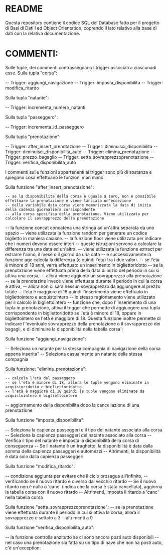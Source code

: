 # README
Questa repository contiene il codice SQL del Database fatto per il progetto di Basi di Dati I ed Object Orientation, coprendo il lato relativo alla base di dati con la relativa documentazione.

# COMMENTI:
Sulle tuple, dei commenti contrassegnano i trigger associati a ciascunadi esse.
Sulla tupla "corsa":

-- Trigger: aggiungi_navigazione
-- Trigger: imposta_disponibilita
-- Trigger: modifica_ritardo

Sulla tupla "natante":

-- Trigger: incrementa_numero_natanti

Sulla tupla "passeggero":

-- Trigger: incrementa_id_passeggero

Sulla tupla "prenotazione":

-- Trigger: after_insert_prenotazione
-- Trigger: diminuisci_disponibilita
-- Trigger: diminuisci_disponibilita_auto
-- Trigger: elimina_prenotazione
-- Trigger: prezzo_bagaglio
-- Trigger: setta_sovrapprezzoprenotazione
-- Trigger: verifica_disponibilita_auto

I commenti sulle funzioni appartenenti ai trigger sono più di sostanza e spiegano cosa effettuano le funzioni man mano.

Sulla funzione "after_insert_prenotazione":

	-- se la disponibilita della corsa è uguale a zero, non è possibile effettuare la prenotazione e viene lanciata un'eccezione
	-- nella variabile data_corsa viene memorizzata la data di inizio della cadenza giornaliera corrispondente
	-- alla corsa specifica della prenotazione. Viene utilizzata per calcolare il sovrapprezzo della prenotazione
  -- la funzione concat concatena una stringa ad un'altra separata da uno spazio
  -- viene utilizzata la funzione random per generare un codice biglietto in maniera casuale. 
	-- la funzione floor viene utilizzata per indicare che i numeri devono essere interi
  -- queste istruzioni servono a calcolare la differenza tra una data ed un'altra.
	-- viene utilizzata la funzione extract per estrarre l'anno, il mese o il giorno da una data
	-- e successivamente la funzione age calcola la differenza (e quindi l'eta) tra i due valori.
 	-- se l'eta è minore di 18 anni, verrà effettuato un inserimento in bigliettoridotto
 	-- se la prenotazione viene effettuata prima della data di inizio del periodo in cui si attiva una corsa,
	-- allora viene aggiunto un sovrapprezzo alla prenotazione
  -- se la prenotazine invece viene effettuata durante il periodo in cui la corsa è attiva,
	-- allora non ci sarà nessun sovrapprezzo da aggiungere al prezzo totale
  -- l'eta è maggiore di 18 quindi l'inserimento viene effettuato in bigliettointero e acquistointero
  -- lo stesso ragionamento viene utilizzato per il calcolo in bigliettointero
  -- funzione che, dopo l''inserimento di una tupla in prenotazione, attiva il trigger che permette di aggiungere una tupla corrispondente in bigliettoridotto se l'età è minore di 18, oppure in 
  bigliettointero se l'età è maggiore di 18. Questa funzione inoltre permette di indicare l''eventuale sovrapprezzo della prenotazione o il sovrapprezzo dei bagagli, e di diminuire la disponibilità nella 
  tabella corsa';

Sulla funzione "aggiungi_navigazione":

-- Seleziona un natante per la stessa compagnia di navigazione della corsa appena inserita"
-- Seleziona casualmente un natante della stessa compagnia

Sulla funzione: "elimina_prenotazione":

	-- calcola l'età del passeggero
	-- se l'eta è minore di 18, allora le tuple vengono eliminate in acquistoridotto e bigliettoridotto
 	-- l'età è maggiore di 18 quindi le tuple vengono eliminate da acquistointero e bigliettointero
  -- aggiornamento della disponibilita dopo la cancellazione di una prenotazione

  Sulla funzione "imposta_disponibilita":

  -- Seleziona la capienza passeggeri e il tipo del natante associato alla corsa
  -- Seleziona la capienza passeggeri del natante associato alla corsa
  -- Verifica il tipo del natante e imposta la disponibilità della corsa di conseguenza
  -- Se il natante è un traghetto, la disponibilità è data dalla somma della capienza passeggeri e automezzi
  -- Altrimenti, la disponibilità è data solo dalla capienza passeggeri

  Sulla funzione "modifica_ritardo":
  
  -- condizione aggiunta per evitare che il ciclo prosegua all'infinito, 
	-- verificando se il nuovo ritardo è diverso dal vecchio ritardo
 	-- Se il nuovo ritardo non è nullo o 'canc' (indica che la corsa è stata cancellata), aggiorna la tabella corsa con il nuovo ritardo
  -- Altrimenti, imposta il ritardo a 'canc' nella tabella corsa

  Sulla funzione "setta_sovrapprezzoprenotazione":
  	-- se la prenotazione viene effettuata durante il periodo in cui si attiva la corsa, allora il sovrapprezzo è settato a 3
   	--altrimenti a 0

  Sulla funzione "verifica_disponibilita_auto":

  -- la funzione controlla anzitutto se ci sono ancora posti auto disponibili
  -- nel caso una prenotazione sia fatta su un tipo di nave che non ha posti auto, c'è un'exception:
